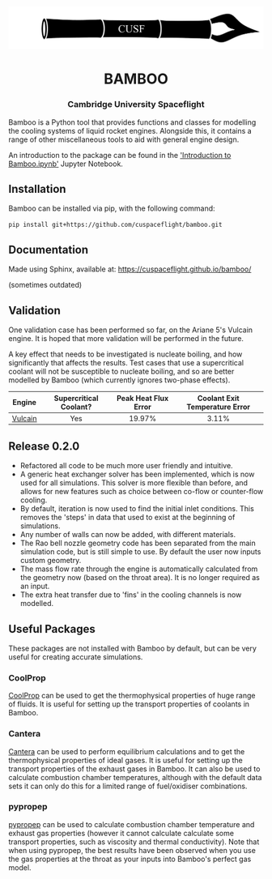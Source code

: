 <p align="center">
	<img width="600px" src="img/logo.png">
	<h1 align="center">BAMBOO</h1>
	<h3 align="center">Cambridge University Spaceflight</h3>
</p>

Bamboo is a Python tool that provides functions and classes for modelling the cooling systems of liquid rocket engines. Alongside this, it contains a range of other miscellaneous tools to aid with general engine design.

An introduction to the package can be found in the ['Introduction to Bamboo.ipynb'](https://github.com/cuspaceflight/bamboo/blob/master/Introduction%20to%20Bamboo.ipynb) Jupyter Notebook.

## Installation
Bamboo can be installed via pip, with the following command:

`pip install git+https://github.com/cuspaceflight/bamboo.git`

## Documentation
Made using Sphinx, available at: 
https://cuspaceflight.github.io/bamboo/

(sometimes outdated)

## Validation

One validation case has been performed so far, on the Ariane 5's Vulcain engine. It is hoped that more validation will be performed in the future.

A key effect that needs to be investigated is nucleate boiling, and how significantly that affects the results. Test cases that use a supercritical coolant will not be susceptible to nucleate boiling, and so are better modelled by Bamboo (which currently ignores two-phase effects).

|         Engine          |  Supercritical Coolant? | Peak Heat Flux Error  | Coolant Exit Temperature Error | 
|:-----------------------:|:-----------------------:|:---------------------:|:------------------------------:|
|        [Vulcain](https://github.com/cuspaceflight/bamboo/blob/master/validation/Ariane%205%20Vulcain.ipynb) |      Yes | 19.97% | 3.11% |


## Release 0.2.0
- Refactored all code to be much more user friendly and intuitive. 
- A generic heat exchanger solver has been implemented, which is now used for all simulations. This solver is more flexible than before, and allows for new features such as choice between co-flow or counter-flow cooling.
- By default, iteration is now used to find the initial inlet conditions. This removes the 'steps' in data that used to exist at the beginning of simulations.
- Any number of walls can now be added, with different materials.
- The Rao bell nozzle geometry code has been separated from the main simulation code, but is still simple to use. By default the user now inputs custom geometry.
- The mass flow rate through the engine is  automatically calculated from the geometry now (based on the throat area). It is no longer required as an input.
- The extra heat transfer due to 'fins' in the cooling channels is now modelled.

## Useful Packages
These packages are not installed with Bamboo by default, but can be very useful for creating accurate simulations.

### CoolProp
[CoolProp](https://github.com/CoolProp/CoolProp) can be used to get the thermophysical properties of huge range of fluids. It is useful for setting up the transport properties of coolants in Bamboo.

### Cantera
[Cantera](https://cantera.org/) can be used to perform equilibrium calculations and to get the thermophysical properties of ideal gases. It is useful for setting up the transport properties of the exhaust gases in Bamboo. It can also be used to calculate combustion chamber temperatures, although with the default data sets it can only do this for a limited range of fuel/oxidiser combinations.

### pypropep
[pypropep](https://github.com/jonnydyer/pypropep) can be used to calculate combustion chamber temperature and exhaust gas properties (however it cannot calculate calculate some transport properties, such as viscosity and thermal conductivity). Note that when using pypropep, the best results have been observed when you use the gas properties at the throat as your inputs into Bamboo's perfect gas model.

